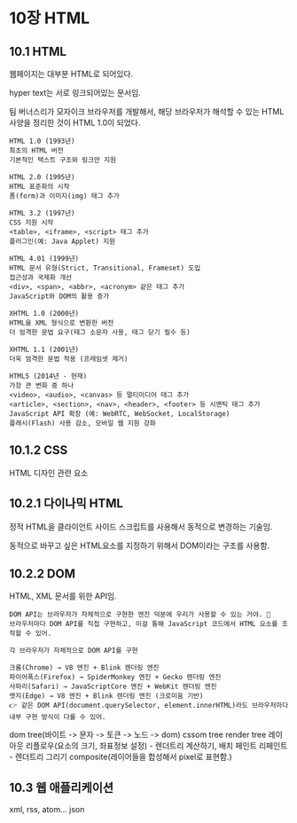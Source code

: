 # 10장 HTML
## 10.1 HTML
웹페이지는 대부분 HTML로 되어있다.

hyper text는 서로 링크되어있는 문서임.

팀 버너스리가 모자이크 브라우저를 개발해서, 해당 브라우저가 해석할 수 있는 HTML 사양을 정리한 것이 HTML 1.0이 되었다.

```http request
HTML 1.0 (1993년)
최초의 HTML 버전
기본적인 텍스트 구조와 링크만 지원

HTML 2.0 (1995년)
HTML 표준화의 시작
폼(form)과 이미지(img) 태그 추가

HTML 3.2 (1997년)
CSS 지원 시작
<table>, <iframe>, <script> 태그 추가
플러그인(예: Java Applet) 지원

HTML 4.01 (1999년)
HTML 문서 유형(Strict, Transitional, Frameset) 도입
접근성과 국제화 개선
<div>, <span>, <abbr>, <acronym> 같은 태그 추가
JavaScript와 DOM의 활용 증가

XHTML 1.0 (2000년)
HTML을 XML 형식으로 변환한 버전
더 엄격한 문법 요구(태그 소문자 사용, 태그 닫기 필수 등)

XHTML 1.1 (2001년)
더욱 엄격한 문법 적용 (프레임셋 제거)

HTML5 (2014년 - 현재)
가장 큰 변화 중 하나
<video>, <audio>, <canvas> 등 멀티미디어 태그 추가
<article>, <section>, <nav>, <header>, <footer> 등 시맨틱 태그 추가
JavaScript API 확장 (예: WebRTC, WebSocket, LocalStorage)
플래시(Flash) 사용 감소, 모바일 웹 지원 강화
```

## 10.1.2 CSS
HTML 디자인 관련 요소

## 10.2.1 다이나믹 HTML
정적 HTML을 클라이언트 사이드 스크립트를 사용해서 동적으로 변경하는 기술임.

동적으로 바꾸고 싶은 HTML요소를 지정하기 위해서 DOM이라는 구조를 사용함.

## 10.2.2 DOM
HTML, XML 문서를 위한 API임.

```http request
DOM API는 브라우저가 자체적으로 구현한 엔진 덕분에 우리가 사용할 수 있는 거야. 🚀
브라우저마다 DOM API를 직접 구현하고, 이걸 통해 JavaScript 코드에서 HTML 요소를 조작할 수 있어.

각 브라우저가 자체적으로 DOM API를 구현

크롬(Chrome) → V8 엔진 + Blink 렌더링 엔진
파이어폭스(Firefox) → SpiderMonkey 엔진 + Gecko 렌더링 엔진
사파리(Safari) → JavaScriptCore 엔진 + WebKit 렌더링 엔진
엣지(Edge) → V8 엔진 + Blink 렌더링 엔진 (크로미움 기반)
👉 같은 DOM API(document.querySelector, element.innerHTML)라도 브라우저마다 내부 구현 방식이 다를 수 있어.
```
dom tree(바이트 -> 문자 -> 토큰 -> 노드 -> dom)
cssom tree
render tree
레이아웃 리플로우(요소의 크기, 좌표정보 설정) - 렌더트리 계산하기, 배치
페인트 리페인트 - 렌더트리 그리기
composite(레이어들을 합성해서 pixel로 표현함.)

## 10.3 웹 애플리케이션
xml, rss, atom...
json
